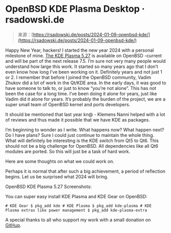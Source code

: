 <!--yml
category: 未分类
date: 2024-05-27 14:36:08
-->

# OpenBSD KDE Plasma Desktop · rsadowski.de

> 来源：[https://rsadowski.de/posts/2024-01-09-openbsd-kde/](https://rsadowski.de/posts/2024-01-09-openbsd-kde/)

Happy New Year, hackers! I started the new year 2024 with a personal milestone of mine. [The KDE Plasma 5.27](https://kde.org/plasma-desktop/) is available on OpenBSD -current and will be part of the next release 7.5. I’m sure not very many people would understand how large this work. It started so many years ago that I don’t even know how long I’ve been working on it. Definitely years and not just 1 or 2\. I remember that before I joined the OpenBSD community, Vadim Zhukov did a lot of work in the Qt/KDE area. In the early days, it was good to have someone to talk to, or just to know “you’re not alone”. This has not been the case for a long time. I’ve been doing it alone for years, just like Vadim did it alone for years. It’s probably the burden of the project, we are a super small team of OpenBSD kernel and ports developers.

It should be mentioned that last year kn@ - Klemens Nanni helped with a lot of reviews and thus made it possible that we have KDE as packages.

I’m beginning to wonder as I write. What happens now? What happen next? Do I have plans? Sure I could just continue to maintain the whole thing. What will definitely be interesting is the KDE switch from Qt5 to Qt6\. This should not be a big challenge for OpenBSD. All dependencies like all Qt6 modules are ported. So this will just be a task of hard work.

Here are some thoughts on what we could work on.

Perhaps it is normal that after such a big achievement, a period of reflection begins. Let us be surprised what 2024 will bring.

OpenBSD KDE Plasma 5.27 Screenshots:

You can super easy install KDE Plasma and KDE Gear on OpenBSD:

```
# KDE Gear $ pkg_add kde # KDE Plasma $ pkg_add kde-plasma # KDE Plasma extras like power management $ pkg_add kde-plasma-extra 
```

A special thanks to all who support my work with a small donation on [GitHup](https://github.com/sponsors/sizeofvoid/).